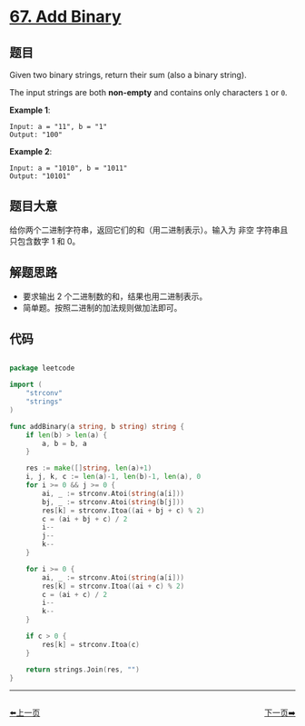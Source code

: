 # [67. Add Binary](https://leetcode.com/problems/add-binary/)


## 题目

Given two binary strings, return their sum (also a binary string).

The input strings are both **non-empty** and contains only characters `1` or `0`.

**Example 1**:

```
Input: a = "11", b = "1"
Output: "100"
```

**Example 2**:

```
Input: a = "1010", b = "1011"
Output: "10101"
```

## 题目大意

给你两个二进制字符串，返回它们的和（用二进制表示）。输入为 非空 字符串且只包含数字 1 和 0。

## 解题思路

- 要求输出 2 个二进制数的和，结果也用二进制表示。
- 简单题。按照二进制的加法规则做加法即可。

## 代码

```go

package leetcode

import (
	"strconv"
	"strings"
)

func addBinary(a string, b string) string {
	if len(b) > len(a) {
		a, b = b, a
	}

	res := make([]string, len(a)+1)
	i, j, k, c := len(a)-1, len(b)-1, len(a), 0
	for i >= 0 && j >= 0 {
		ai, _ := strconv.Atoi(string(a[i]))
		bj, _ := strconv.Atoi(string(b[j]))
		res[k] = strconv.Itoa((ai + bj + c) % 2)
		c = (ai + bj + c) / 2
		i--
		j--
		k--
	}

	for i >= 0 {
		ai, _ := strconv.Atoi(string(a[i]))
		res[k] = strconv.Itoa((ai + c) % 2)
		c = (ai + c) / 2
		i--
		k--
	}

	if c > 0 {
		res[k] = strconv.Itoa(c)
	}

	return strings.Join(res, "")
}

```


----------------------------------------------
<div style="display: flex;justify-content: space-between;align-items: center;">
<p><a href="https://books.halfrost.com/leetcode/ChapterFour/0001~0099/0066.Plus-One/">⬅️上一页</a></p>
<p><a href="https://books.halfrost.com/leetcode/ChapterFour/0001~0099/0069.Sqrtx/">下一页➡️</a></p>
</div>
